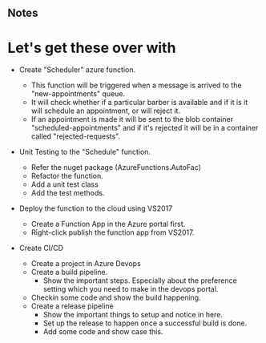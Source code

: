 ## Notes

# Let's get these over with

* Create "Scheduler" azure function.
  * This function will be triggered when a message is arrived to the "new-appointments" queue.
  * It will check whether if a particular barber is available and if it is it will schedule an appointment, or will reject it.
  * If an appointment is made it will be sent to the blob container "scheduled-appointments" and if it's rejected it will be in a container called "rejected-requests".

* Unit Testing to the "Schedule" function.
  * Refer the nuget package (AzureFunctions.AutoFac)
  * Refactor the function.
  * Add a unit test class
  * Add the test methods.

* Deploy the function to the cloud using VS2017
  * Create a Function App in the Azure portal first.
  * Right-click publish the function app from VS2017.

* Create CI/CD
  * Create a project in Azure Devops
  * Create a build pipeline.
    * Show the important steps. Especially about the preference setting which you need to make in the devops portal.
  * Checkin some code and show the build happening.
  * Create a release pipeline
    * Show the important things to setup and notice in here.
    * Set up the release to happen once a successful build is done.
    * Add some code and show case this.